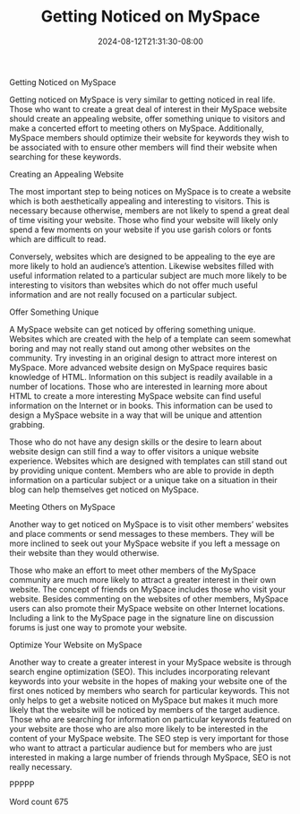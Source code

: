 ﻿---
title: "Getting Noticed on MySpace"
date: 2024-08-12T21:31:30-08:00
description: "Myspace Tips for Web Success"
featured_image: "/images/Myspace.jpg"
tags: ["Myspace"]
---

Getting Noticed on MySpace

Getting noticed on MySpace is very similar to getting noticed in real life. Those who want to create a great deal of interest in their MySpace website should create an appealing website, offer something unique to visitors and make a concerted effort to meeting others on MySpace. Additionally, MySpace members should optimize their website for keywords they wish to be associated with to ensure other members will find their website when searching for these keywords. 

Creating an Appealing Website

The most important step to being notices on MySpace is to create a website which is both aesthetically appealing and interesting to visitors. This is necessary because otherwise, members are not likely to spend a great deal of time visiting your website. Those who find your website will likely only spend a few moments on your website if you use garish colors or fonts which are difficult to read. 

Conversely, websites which are designed to be appealing to the eye are more likely to hold an audience’s attention. Likewise websites filled with useful information related to a particular subject are much more likely to be interesting to visitors than websites which do not offer much useful information and are not really focused on a particular subject. 

Offer Something Unique

A MySpace website can get noticed by offering something unique. Websites which are created with the help of a template can seem somewhat boring and may not really stand out among other websites on the community. Try investing in an original design to attract more interest on MySpace. More advanced website design on MySpace requires basic knowledge of HTML. Information on this subject is readily available in a number of locations. Those who are interested in learning more about HTML to create a more interesting MySpace website can find useful information on the Internet or in books. This information can be used to design a MySpace website in a way that will be unique and attention grabbing. 

Those who do not have any design skills or the desire to learn about website design can still find a way to offer visitors a unique website experience. Websites which are designed with templates can still stand out by providing unique content. Members who are able to provide in depth information on a particular subject or a unique take on a situation in their blog can help themselves get noticed on MySpace. 

Meeting Others on MySpace

Another way to get noticed on MySpace is to visit other members’ websites and place comments or send messages to these members. They will be more inclined to seek out your MySpace website if you left a message on their website than they would otherwise. 

Those who make an effort to meet other members of the MySpace community are much more likely to attract a greater interest in their own website. The concept of friends on MySpace includes those who visit your website. Besides commenting on the websites of other members, MySpace users can also promote their MySpace website on other Internet locations. Including a link to the MySpace page in the signature line on discussion forums is just one way to promote your website. 

Optimize Your Website on MySpace

Another way to create a greater interest in your MySpace website is through search engine optimization (SEO). This includes incorporating relevant keywords into your website in the hopes of making your website one of the first ones noticed by members who search for particular keywords. This not only helps to get a website noticed on MySpace but makes it much more likely that the website will be noticed by members of the target audience. Those who are searching for information on particular keywords featured on your website are those who are also more likely to be interested in the content of your MySpace website. The SEO step is very important for those who want to attract a particular audience but for members who are just interested in making a large number of friends through MySpace, SEO is not really necessary. 

PPPPP

Word count 675


